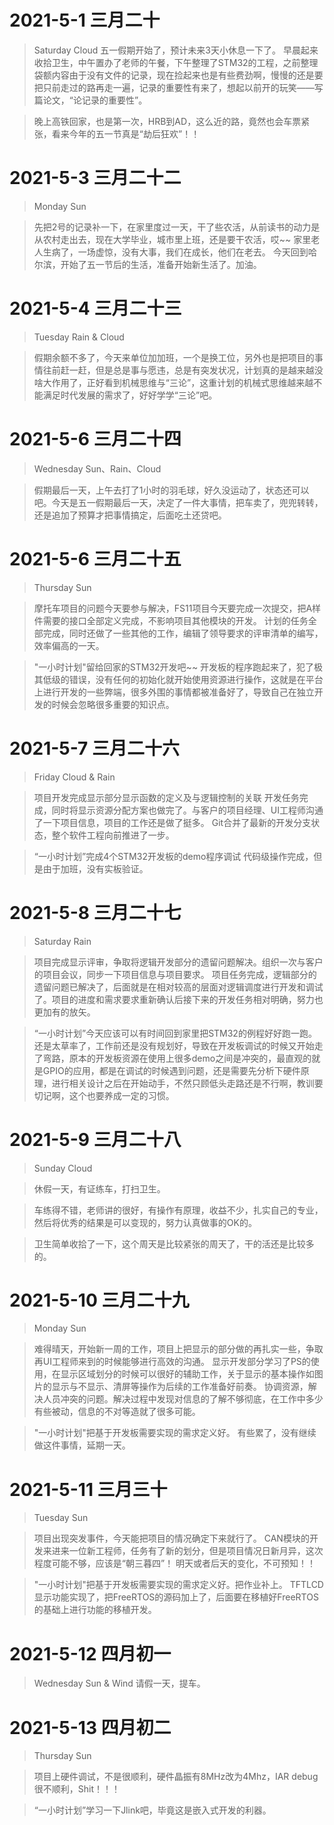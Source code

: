 # 2021-5-1 三月二十
> Saturday Cloud
> 五一假期开始了，预计未来3天小休息一下了。
> 早晨起来收拾卫生，中午置办了老师的午餐，下午整理了STM32的工程，之前整理袋额内容由于没有文件的记录，现在捡起来也是有些费劲啊，慢慢的还是要把只前走过的路再走一遍，记录的重要性有来了，想起以前开的玩笑——写篇论文，“论记录的重要性”。

> 晚上高铁回家，也是第一次，HRB到AD，这么近的路，竟然也会车票紧张，看来今年的五一节真是“劫后狂欢”！！

# 2021-5-3 三月二十二
> Monday Sun

>  先把2号的记录补一下，在家里度过一天，干了些农活，从前读书的动力是从农村走出去，现在大学毕业，城市里上班，还是要干农活，哎~~
>  家里老人生病了，一场虚惊，没有大事，我们在成长，他们在老去。
>  今天回到哈尔滨，开始了五一节后的生活，准备开始新生活了。加油。

# 2021-5-4 三月二十三
> Tuesday Rain & Cloud

> 假期余额不多了，今天来单位加加班，一个是换工位，另外也是把项目的事情往前赶一赶，但是总是事与愿违，总是有突发状况，计划真的是越来越没啥大作用了，正好看到机械思维与“三论”，这重计划的机械式思维越来越不能满足时代发展的需求了，好好学学“三论”吧。

# 2021-5-6 三月二十四
> Wednesday Sun、Rain、Cloud

> 假期最后一天，上午去打了1小时的羽毛球，好久没运动了，状态还可以吧。今天是五一假期最后一天，决定了一件大事情，把车卖了，兜兜转转，还是追加了预算才把事情搞定，后面吃土还贷吧。


# 2021-5-6 三月二十五
> Thursday Sun

> 摩托车项目的问题今天要参与解决，FS11项目今天要完成一次提交，把A样件需要的接口全部定义完成，不影响项目其他模块的开发。
> 计划的任务全部完成，同时还做了一些其他的工作，编辑了领导要求的评审清单的编写，效率偏高的一天。

> "一小时计划"留给回家的STM32开发吧~~
> 开发板的程序跑起来了，犯了极其低级的错误，没有任何的初始化就开始使用资源进行操作，这就是在平台上进行开发的一些弊端，很多外围的事情都被准备好了，导致自己在独立开发的时候会忽略很多重要的知识点。

# 2021-5-7 三月二十六
> Friday Cloud & Rain

> 项目开发完成显示部分显示函数的定义及与逻辑控制的关联
> 开发任务完成，同时将显示资源分配方案也做完了。与客户的项目经理、UI工程师沟通了一下项目信息，项目的工作还是做了挺多。
> Git合并了最新的开发分支状态，整个软件工程向前推进了一步。

> “一小时计划”完成4个STM32开发板的demo程序调试
> 代码级操作完成，但是由于加班，没有实板验证。

# 2021-5-8 三月二十七
> Saturday Rain

> 项目完成显示评审，争取将逻辑开发部分的遗留问题解决。组织一次与客户的项目会议，同步一下项目信息与项目要求。
> 项目任务完成，逻辑部分的遗留问题已解决了，后面就是在相对较高的层面对逻辑调度进行开发和调试了。项目的进度和需求要求重新确认后接下来的开发任务相对明确，努力也更加有的放矢。

> “一小时计划”今天应该可以有时间回到家里把STM32的例程好好跑一跑。
> 还是太草率了，工作前还是没有规划好，导致在开发板调试的时候又开始走了弯路，原本的开发板资源在使用上很多demo之间是冲突的，最直观的就是GPIO的应用，都是在调试的时候遇到问题，还是需要先分析下硬件原理，进行相关设计之后在开始动手，不然只顾低头走路还是不行啊，教训要切记啊，这个也要养成一定的习惯。

# 2021-5-9 三月二十八
> Sunday Cloud

> 休假一天，有证练车，打扫卫生。

> 车练得不错，老师讲的很好，有操作有原理，收益不少，扎实自己的专业，然后将优秀的结果是可以变现的，努力认真做事的OK的。

> 卫生简单收拾了一下，这个周天是比较紧张的周天了，干的活还是比较多的。

# 2021-5-10 三月二十九
> Monday Sun

> 难得晴天，开始新一周的工作，项目上把显示的部分做的再扎实一些，争取再UI工程师来到的时候能够进行高效的沟通。
> 显示开发部分学习了PS的使用，在显示区域划分的时候可以很好的辅助工作，关于显示的基本操作如图片的显示与不显示、清屏等操作为后续的工作准备好前奏。
> 协调资源，解决人员冲突的问题。解决过程中发现对信息的了解不够彻底，在工作中多少有些被动，信息的不对等造就了很多可能。

> "一小时计划"把基于开发板需要实现的需求定义好。
> 有些累了，没有继续做这件事情，延期一天。

# 2021-5-11 三月三十
> Tuesday Sun 

> 项目出现突发事件，今天能把项目的情况确定下来就行了。
> CAN模块的开发来进来一位新工程师，任务有了新的划分，但是项目情况日新月异，这次程度可能不够，应该是“朝三暮四”！
> 明天或者后天的变化，不可预知！！

> "一小时计划"把基于开发板需要实现的需求定义好。把作业补上。
>TFTLCD 显示功能实现了，把FreeRTOS的源码加上了，后面要在移植好FreeRTOS的基础上进行功能的移植开发。

# 2021-5-12 四月初一
> Wednesday Sun & Wind
> 请假一天，提车。

# 2021-5-13 四月初二
> Thursday Sun

> 项目上硬件调试，不是很顺利，硬件晶振有8MHz改为4Mhz，IAR debug 很不顺利，Shit！！！

> “一小时计划”学习一下Jlink吧，毕竟这是嵌入式开发的利器。